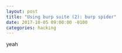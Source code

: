 ```yaml
---
layout: post
title: "Using burp suite (2): burp spider"
date: 2017-10-05 09:00:00 -0100
categories: hacking
---
```

yeah
